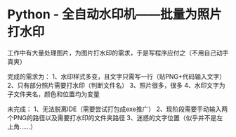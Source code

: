 # Python - 全自动水印机——批量为照片打水印
工作中有大量处理图片，为图片打水印的需求，于是写程序应付之（不用自己动手真爽）

完成的需求为：
1、水印样式多变，且文字只需写一行（贴PNG+代码输入文字）
2、只有部分照片需要打水印（判断文件名）
3、照片很多，很多
4、水印文字为子文件夹名，颜色和位置均为变量

未完成：
1、无法脱离IDE（需要尝试打包成exe推广）
2、现阶段需要手动输入两个PNG的路径以及需要打水印的文件夹路径
3、迷惑的文字位置（似乎并不是左上角……）
